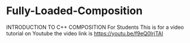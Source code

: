 # Fully-Loaded-Composition
INTRODUCTION TO C++ COMPOSITION For Students 
This is for a video tutorial on Youtube
the video link is https://youtu.be/f9eQ0lrjTAI
